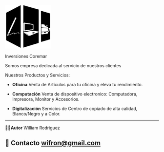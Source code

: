 

<div style="width: 30%; height: 30%">
  
![](src/assets/icon/icoremar_logo.svg)
  
</div>
Inversiones Coremar

Somos empresa dedicada al servicio de nuestros clientes

Nuestros Productos y Servicios:

- **Oficina**
Venta de Artículos para tu oficina y eleva tu rendimiento.

- **Computación**
Venta de dispositivo electronico: Computadora, Impresora, Monitor y Accesorios.

- **Digitalización**
Servicios de Centro de copiado de alta calidad, Blanco/Negro y a Color.
---

👨‍💼**Autor**
William Rodriguez

📲 **Contacto**
wifron@gmail.com
---

